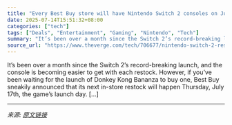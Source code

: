 ```yaml
---
title: "Every Best Buy store will have Nintendo Switch 2 consoles on July 17th"
date: 2025-07-14T15:51:32+08:00
categories: ["tech"]
tags: ["Deals", "Entertainment", "Gaming", "Nintendo", "Tech"]
summary: "It’s been over a month since the Switch 2’s record-breaking launch, and the console is becoming easier to get with each restock. However, if you’ve been waiting for the launch of Donkey Kong Bananza t"
source_url: "https://www.theverge.com/tech/706677/nintendo-switch-2-restock-best-buy-in-store"
---
```


It’s been over a month since the Switch 2’s record-breaking launch, and the console is becoming easier to get with each restock. However, if you’ve been waiting for the launch of Donkey Kong Bananza to buy one, Best Buy sneakily announced that its next in-store restock will happen Thursday, July 17th, the game’s launch day. [&#8230;]

---

*来源: [原文链接](https://www.theverge.com/tech/706677/nintendo-switch-2-restock-best-buy-in-store)*
